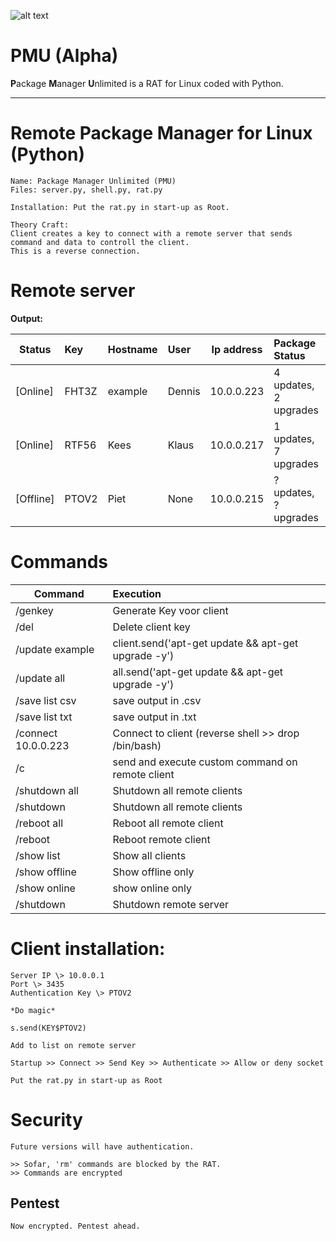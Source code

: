 ![alt text](http://leonvoerman.nl/coding/rat.png)

# PMU (Alpha)
**P**ackage **M**anager **U**nlimited is a RAT for Linux coded with Python.

---

# Remote Package Manager for Linux (Python)

	Name: Package Manager Unlimited (PMU)
	Files: server.py, shell.py, rat.py
  
	Installation: Put the rat.py in start-up as Root.
  
	Theory Craft:
	Client creates a key to connect with a remote server that sends command and data to controll the client.
  	This is a reverse connection.
	
# Remote server 

**Output:**

| Status        | Key    | Hostname| User   |  Ip address| Package Status       |
| -------------  |:------| ------- |:-------| -----------|:---------------------|
| [Online]       | FHT3Z | example | Dennis | 10.0.0.223 | 4 updates, 2 upgrades|
| [Online]       | RTF56 | Kees    | Klaus  | 10.0.0.217 | 1 updates, 7 upgrades|
| [Offline]      | PTOV2 | Piet    | None   | 10.0.0.215 | ? updates, ? upgrades|

								


# Commands

| Command        | Execution     |
| ------------- |:-------------|
| /genkey      | Generate Key voor client |
| /del <key>      | Delete client key|
| /update example  | client.send('apt-get update && apt-get upgrade -y')|
| /update all  | all.send('apt-get update && apt-get upgrade -y')|
| /save list csv  | save output in .csv|
| /save list txt  | save output in .txt|
| /connect 10.0.0.223  | Connect to client (reverse shell >> drop /bin/bash)|
| /c <command>  | send and execute custom command on remote client|
| /shutdown all  | Shutdown all remote clients|
| /shutdown <key>  | Shutdown all remote clients|
| /reboot all | Reboot all remote client|
| /reboot <key>  | Reboot remote client|
| /show list  | Show all clients|
| /show offline | Show offline only|
| /show online  | show online only|
| /shutdown  | Shutdown remote server|


# Client installation:
	Server IP \> 10.0.0.1
	Port \> 3435
	Authentication Key \> PTOV2
	
	*Do magic*

	s.send(KEY$PTOV2)
	
	Add to list on remote server
	
	Startup >> Connect >> Send Key >> Authenticate >> Allow or deny socket
	
	Put the rat.py in start-up as Root

# Security
	Future versions will have authentication.
	
	>> Sofar, 'rm' commands are blocked by the RAT.
	>> Commands are encrypted
	
## Pentest
	Now encrypted. Pentest ahead.
